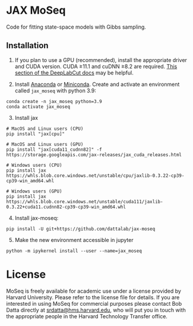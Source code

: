 # JAX MoSeq

Code for fitting state-space models with Gibbs sampling. 

## Installation

1. If you plan to use a GPU (recommended), install the appropriate driver and CUDA version. CUDA ≥11.1 and cuDNN ≥8.2 are required. [This section of the DeepLabCut docs](https://deeplabcut.github.io/DeepLabCut/docs/installation.html#gpu-support) may be helpful.


2. Install [Anaconda](https://docs.anaconda.com/anaconda/install/index.html) or [Miniconda](https://docs.conda.io/en/latest/miniconda.html). Create and activate an environment called `jax_moseq` with python 3.9:
```
conda create -n jax_moseq python=3.9
conda activate jax_moseq
```

3. Install jax
```
# MacOS and Linux users (CPU)
pip install "jax[cpu]"

# MacOS and Linux users (GPU)
pip install "jax[cuda11_cudnn82]" -f https://storage.googleapis.com/jax-releases/jax_cuda_releases.html

# Windows users (CPU)
pip install jax https://whls.blob.core.windows.net/unstable/cpu/jaxlib-0.3.22-cp39-cp39-win_amd64.whl

# Windows users (GPU)
pip install jax https://whls.blob.core.windows.net/unstable/cuda111/jaxlib-0.3.22+cuda11.cudnn82-cp39-cp39-win_amd64.whl
```

4. Install jax-moseq:
```
pip install -U git+https://github.com/dattalab/jax-moseq
```

5. Make the new environment accessible in jupyter 
```
python -m ipykernel install --user --name=jax_moseq
```

# License
MoSeq is freely available for academic use under a license provided by Harvard University. Please refer to the license file for details. If you are interested in using MoSeq for commercial purposes please contact Bob Datta directly at srdatta@hms.harvard.edu, who will put you in touch with the appropriate people in the Harvard Technology Transfer office.

